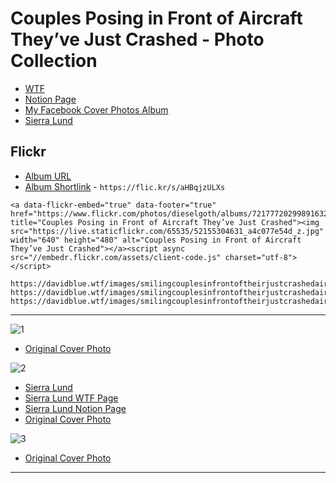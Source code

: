 # Couples Posing in Front of Aircraft They’ve Just Crashed - Photo Collection
- [WTF](https://davidblue.wtf/drafts/EEA1046E-273B-495C-9DC2-B01E5531FD95.html)
- [Notion Page](https://rotund.notion.site/Couples-Posing-in-Front-of-Aircraft-They-ve-Just-Crashed-8e5d3bb14b784bf881558c2047ed57e8)
- [My Facebook Cover Photos Album](https://www.facebook.com/media/set/?set=a.2979252158429)
- [Sierra Lund](drafts://open?uuid=8B00EB65-8025-4223-A58E-F4227BFE067F)


## Flickr

- [Album URL](https://www.flickr.com/photos/dieselgoth/sets/72177720299891632/)
- [Album Shortlink](https://flic.kr/s/aHBqjzULXs) - `https://flic.kr/s/aHBqjzULXs`


```
<a data-flickr-embed="true" data-footer="true" href="https://www.flickr.com/photos/dieselgoth/albums/72177720299891632" title="Couples Posing in Front of Aircraft They’ve Just Crashed"><img src="https://live.staticflickr.com/65535/52155304631_a4c077e54d_z.jpg" width="640" height="480" alt="Couples Posing in Front of Aircraft They’ve Just Crashed"></a><script async src="//embedr.flickr.com/assets/client-code.js" charset="utf-8"></script>
```


```
https://davidblue.wtf/images/smilingcouplesinfrontoftheirjustcrashedairplane1.jpeg
https://davidblue.wtf/images/smilingcouplesinfrontoftheirjustcrashedairplane2.jpeg
https://davidblue.wtf/images/smilingcouplesinfrontoftheirjustcrashedairplane3.jpeg
```

---

![1](https://davidblue.wtf/images/smilingcouplesinfrontoftheirjustcrashedairplane1.jpeg)

- [Original Cover Photo](https://www.facebook.com/photo/?fbid=10219844116911435&set=a.2979252158429&__tn__=%2CO*F)

![2](https://davidblue.wtf/images/smilingcouplesinfrontoftheirjustcrashedairplane2.jpeg)

- [Sierra Lund](drafts://open?uuid=8B00EB65-8025-4223-A58E-F4227BFE067F)
- [Sierra Lund WTF Page](https://davidblue.wtf/drafts/8B00EB65-8025-4223-A58E-F4227BFE067F.html)
- [Sierra Lund Notion Page](https://rotund.notion.site/Sierra-Lund-fd735824b5a346d4affa47b253791e44)
- [Original Cover Photo](https://www.facebook.com/photo/?fbid=10219844116911435&set=a.2979252158429&__tn__=%2CO*F)

![3](https://davidblue.wtf/images/smilingcouplesinfrontoftheirjustcrashedairplane3.jpeg)

- [Original Cover Photo](https://www.facebook.com/photo/?fbid=10207889087043160&set=a.2979252158429&__tn__=%2CO*F)

---

